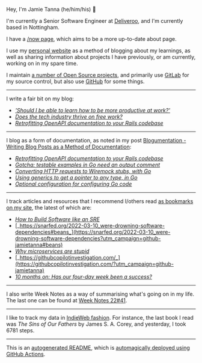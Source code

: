 Hey, I'm Jamie
Tanna (he/him/his) 👋

I'm currently a Senior Software Engineer at [Deliveroo](https://deliveroo.engineering/), and I'm currently based in Nottingham.

I have a [/now page](https://www.jvt.me/now/?utm_campaign=github-jamietanna), which aims to be a more up-to-date about page.

I use my [personal website](https://www.jvt.me/?utm_campaign=github-jamietanna) as a method of blogging about my learnings, as well as sharing information about projects I have previously, or am currently, working on in my spare time.

I maintain [a number of Open Source projects](https://www.jvt.me/open-source/?utm_campaign=github-jamietanna), and primarily use [GitLab](https://gitlab.com/jamietanna) for my source control, but also use [GitHub](https://github.com/jamietanna) for some things.

---

I write a fair bit on my blog:


- [_'Should I be able to learn how to be more productive at work?'_](https://www.jvt.me/posts/2022/10/22/technical-self-improvement-work/?utm_campaign=github-jamietanna)
- [_Does the tech industry thrive on free work?_](https://www.jvt.me/posts/2022/10/22/tech-industry-free-labour/?utm_campaign=github-jamietanna)
- [_Retrofitting OpenAPI documentation to your Rails codebase_](https://www.jvt.me/posts/2022/10/20/rails-openapi-contract-test-retrofit/?utm_campaign=github-jamietanna)

---

I blog as a form of documentation, as noted in my post [Blogumentation - Writing Blog Posts as a Method of Documentation](https://www.jvt.me/posts/2017/06/25/blogumentation/?utm_campaign=github-jamietanna):


- [_Retrofitting OpenAPI documentation to your Rails codebase_](https://www.jvt.me/posts/2022/10/20/rails-openapi-contract-test-retrofit/?utm_campaign=github-jamietanna)
- [_Gotcha: testable examples in Go need an output comment_](https://www.jvt.me/posts/2022/08/30/gotcha-go-example-comment/?utm_campaign=github-jamietanna)
- [_Converting HTTP requests to Wiremock stubs, with Go_](https://www.jvt.me/posts/2022/08/12/wiremock-from-http/?utm_campaign=github-jamietanna)
- [_Using generics to get a pointer to any type, in Go_](https://www.jvt.me/posts/2022/07/29/go-pointer-generic/?utm_campaign=github-jamietanna)
- [_Optional configuration for configuring Go code_](https://www.jvt.me/posts/2022/07/22/go-optional-options/?utm_campaign=github-jamietanna)

---

I track articles and resources that I recommend I/others read [as bookmarks on my site](https://www.jvt.me/kind/bookmarks/?utm_campaign=github-jamietanna), the latest of which are:


- [_How to Build Software like an SRE_](https://www.willett.io/posts/precepts/?utm_campaign=github-jamietanna)
- [_https://snarfed.org/2022-03-10_were-drowning-software-dependencies#beans_](https://snarfed.org/2022-03-10_were-drowning-software-dependencies?utm_campaign=github-jamietanna#beans)
- [_Why microservices are stupid_](https://tyk.io/blog/why-microservices-are-stupid/?utm_campaign=github-jamietanna)
- [_https://githubcopilotinvestigation.com/_](https://githubcopilotinvestigation.com/?utm_campaign=github-jamietanna)
- [_10 months on: Has our four-day week been a success?_](https://www.atombank.co.uk/blog/four-day-week-10-months-on/?utm_campaign=github-jamietanna)

---

I also write Week Notes as a way of summarising what's going on in my life. The last one can be found at [Week Notes 22#41](https://www.jvt.me/week-notes/2022/41/?utm_campaign=github-jamietanna).

---

I like to track my data in [IndieWeb fashion](https://indieweb.org/why). For instance, the last book I read was _The Sins of Our Fathers_ by James S. A. Corey, and yesterday, I took 6781 steps.

---
This is an [autogenerated README](https://www.jvt.me/posts/2022/01/12/autogenerated-profile-readme/?utm_campaign=github-jamietanna), which is [automagically deployed using GitHub Actions](https://github.com/jamietanna/jamietanna/blob/main/.github/workflows/rebuild.yml).
